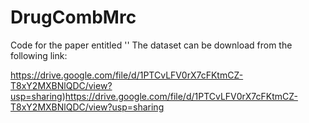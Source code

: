 # DrugCombMrc
Code for the paper entitled '' 
The dataset can be download from the following link:

https://drive.google.com/file/d/1PTCvLFV0rX7cFKtmCZ-T8xY2MXBNlQDC/view?usp=sharing)https://drive.google.com/file/d/1PTCvLFV0rX7cFKtmCZ-T8xY2MXBNlQDC/view?usp=sharing

